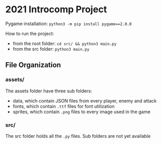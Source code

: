 # 2021 Introcomp Project

Pygame installation: `python3 -m pip install pygame==2.0.0`

How to run the project:

 - from the root folder: `cd src/ && python3 main.py`
 - from the src folder: `python3 main.py`

## File Organization
### assets/
The assets folder have three sub folders:

 - data, which contain JSON files from every player, enemy and attack
 - fonts, which contain `.ttf` files for font utilization
 - sprites, which contain `.png` files to every image used in the game

### src/
The src folder holds all the `.py` files. Sub folders are not yet available
